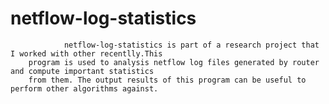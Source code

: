 netflow-log-statistics
======================
                netflow-log-statistics is part of a research project that I worked with other recentlly.This
        program is used to analysis netflow log files generated by router and compute important statistics
        from them. The output results of this program can be useful to perform other algorithms against.
